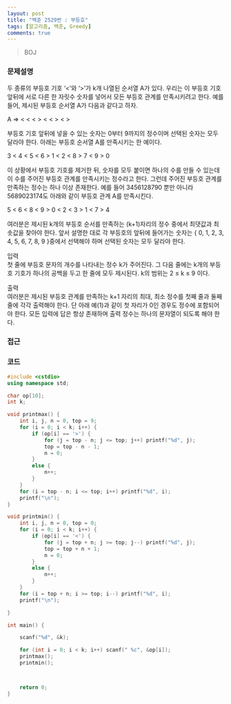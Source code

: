 ```yaml
---
layout: post
title: "백준 2529번 : 부등호"
tags: [알고리즘, 백준, Greedy]
comments: true
---
```


> BOJ  

### 문제설명  
두 종류의 부등호 기호 ‘<’와 ‘>’가 k개 나열된 순서열  A가 있다. 우리는 이 부등호 기호 앞뒤에 서로 다른 한 자릿수 숫자를 넣어서 모든 부등호 관계를 만족시키려고 한다. 예를 들어, 제시된 부등호 순서열 A가 다음과 같다고 하자.  

A =>  < < < > < < > < >  

부등호 기호 앞뒤에 넣을 수 있는 숫자는 0부터 9까지의 정수이며 선택된 숫자는 모두 달라야 한다. 아래는 부등호 순서열 A를 만족시키는 한 예이다.  

3 < 4 < 5 < 6 > 1 < 2 < 8 > 7 < 9 > 0  

이 상황에서 부등호 기호를 제거한 뒤, 숫자를 모두 붙이면 하나의 수를 만들 수 있는데 이 수를 주어진 부등호 관계를 만족시키는 정수라고 한다. 그런데 주어진 부등호 관계를 만족하는 정수는 하나 이상 존재한다. 예를 들어 3456128790 뿐만 아니라 5689023174도 아래와 같이 부등호 관계 A를 만족시킨다.  

5 < 6 < 8 < 9 > 0 < 2 < 3 > 1 < 7 > 4  

여러분은 제시된 k개의 부등호 순서를 만족하는 (k+1)자리의 정수 중에서 최댓값과 최솟값을 찾아야 한다. 앞서 설명한 대로 각 부등호의 앞뒤에 들어가는 숫자는 { 0, 1, 2, 3, 4, 5, 6, 7, 8, 9 }중에서 선택해야 하며 선택된 숫자는 모두 달라야 한다.  

입력  
첫 줄에 부등호 문자의 개수를 나타내는 정수 k가 주어진다. 그 다음 줄에는 k개의 부등호 기호가 하나의 공백을 두고 한 줄에 모두 제시된다. k의 범위는 2 ≤ k ≤ 9 이다.  

출력  
여러분은 제시된 부등호 관계를 만족하는 k+1 자리의 최대, 최소 정수를 첫째 줄과 둘째 줄에 각각 출력해야 한다. 단 아래 예(1)과 같이 첫 자리가 0인 경우도 정수에 포함되어야 한다. 모든 입력에 답은 항상 존재하며 출력 정수는 하나의 문자열이 되도록 해야 한다.  

### 접근  


### 코드  
~~~c++
#include <cstdio>
using namespace std;

char op[10];
int k;

void printmax() {
    int i, j, n = 0, top = 9;
    for (i = 0; i < k; i++) {
        if (op[i] == '>') {
            for (j = top - n; j <= top; j++) printf("%d", j);
            top = top - n - 1;
            n = 0;
        }
        else {
            n++;
        }
    }
    for (i = top - n; i <= top; i++) printf("%d", i);
    printf("\n");
}

void printmin() {
    int i, j, n = 0, top = 0;
    for (i = 0; i < k; i++) {
        if (op[i] == '<') {
            for (j = top + n; j >= top; j--) printf("%d", j);
            top = top + n + 1;
            n = 0;
        }
        else {
            n++;
        }
    }
    for (i = top + n; i >= top; i--) printf("%d", i);
    printf("\n");

}

int main() {

    scanf("%d", &k);

    for (int i = 0; i < k; i++) scanf(" %c", &op[i]);
    printmax();
    printmin();



    return 0;
}
~~~